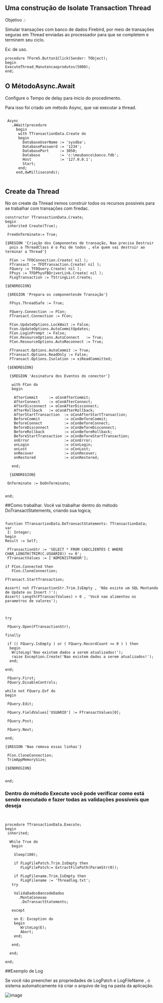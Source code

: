 ## Uma construção de Isolate Transaction Thread
Objetivo .:

Simular transações com banco de dados Firebird, por meio de transações seguras em Thread enviadas ao processador para que se completem e terminem seu ciclo.

Ex: de uso.

 ```Delphi
 procedure TForm5.Button1Click(Sender: TObject);
begin
 ExecuteThread_Manutencaoprodutos(5000);
end;
```

## O MétodoAsync.Await
Configure o Tempo de delay para inicio do procedimento.

Para isso foi criado um método Async, que vai executar a thread.

```Delphi

 Async
   .AWait(procedure
     begin
      with TTransactionData.Create do
      begin
        DatabaseUserName := 'sysdba';
        DatabasePassword := '1234';
        DatabasePort     := 3050;
        Database         := 'c:\meubanco\banco.fdb';
        Host             := '127.0.0.1';
        Start;
      end;
     end,dwMilliseconds);
     
```
## Create da Thread
No on create da Thread iremos construir todos os recursos possíveis para se trabalhar com transações com firedac.

```Delphi
constructor TTransactionData.Create;
begin
 inherited Create(True);
 
 FreeOnTerminate:= True;
 
{$REGION 'Criação dos Componentes de transação, Nao precisa Destruir
  pois a ThreadClass é o Pai de todos , ele quem vai destruir ao terminar a Thread'}

  FCon := TFDConnection.Create( nil );
  FTransact := TFDTransaction.Create( nil );
  FQuery := TFDQuery.Create( nil );
  FPsys := TFDPhysFBDriverLink.Create( nil );
  FLogTransaction := TStringList.Create;

{$ENDREGION}

 {$REGION 'Prepara os componentesde Transação'}
 
  FPsys.ThreadSafe := True;

  FQuery.Connection := FCon;
  FTransact.Connection := FCon;

  FCon.UpdateOptions.LockWait := False;
  Fcon.UpdateOptions.AutoCommitUpdates;
  FCon.LoginPrompt := False;
  FCon.ResourceOptions.AutoConnect   := True;
  FCon.ResourceOptions.AutoReconnect := True;
  
  FTransact.Options.AutoCommit := True;
  FTransact.Options.ReadOnly := False;
  FTransact.Options.Isolation := xiReadCommitted;
  
 {$ENDREGION}

  {$REGION 'Assinatura dos Eventos do conector'}

   with FCon do
   begin
   
    AfterCommit     := oConAfterCommit;
    AfterConnect    := oConAfterConnect;
    AfterDisconnect := oConAfterDisconnect;
    AfterRollback   := oConAfterRollback;
    AfterStartTransaction  := oConAfterStartTransaction;
    BeforeCommit           := oConBeforeCommit;
    BeforeConnect          := oConBeforeConnect;
    BeforeDisconnect       := oConBeforeDisconnect;
    BeforeRollback         := oConBeforeRollback;
    BeforeStartTransaction := oConBeforeStartTransaction;
    onError                := oConError;
    onLogin                := oConLogin;
    onLost                 := oConLost;
    onRecover              := oConRecover;
    onRestored             := oConRestored;
    
   end;

  {$ENDREGION}

 OnTerminate := DoOnTerminate;
 

end;

```

##Como trabalhar.
 Você vai trabalhar dentro do método DoTransactStatements, criando sua logica; 
 
 ```Delphi
 
function TTransactionData.DoTransactStatements: TTransactionData;
var
  I: Integer;
begin
 Result := Self;

  FTransactionStr := 'SELECT * FROM CADCLIENTES C WHERE CHAR_LENGTH(TRIM(C.USUARIO)) <= 0';
  FTransactValues := ['ADMINISTRADOR'];
 
 if FCon.Connected then
    FCon.CloneConnection;
    
 FTransact.StartTransaction;
 
 Assert( not FTransactionStr.Trim.IsEmpty , 'Não existe um SQL Montando de Update ou Insert !');
 Assert( Length(FTransactValues) > 0 , 'Você nao alimentou os parametros de valores');

    
    
 try 
 
  FQuery.Open(FTransactionStr);
  
 finally
 
  if (( FQuery.IsEmpty ) or ( FQuery.RecordCount <= 0 ) ) then
   begin
    WriteLog('Nao existem dados a serem atualizados!');
    raise Exception.Create('Nao existem dados a serem atualizados!');
   end;
     
 end;
 
  FQuery.First;
  FQuery.DisableControls;
  
 while not FQuery.Eof do
 begin  
 
  FQuery.Edit;
  
  FQuery.FieldValues['USUARIO'] := FTransactValues[0];
  
  FQuery.Post;
  
  FQuery.Next;   
  
 end;
 
 {$REGION 'Nao remova essas linhas'}
 
  FCon.CloneConnection;       
  TrimAppMemorySize;
  
 {$ENDREGION}
  
  
end;
 
 ```
 
 ### Dentro do método Execute você pode verificar como está sendo executado e fazer todas as validações possíveis que deseja
 
 ```Delphi
 
 
procedure TTransactionData.Execute;
begin
  inherited;

   While True do
    begin
    
     Sleep(100);  

     if FLogFilePatch.Trim.IsEmpty then
        FLogFilePatch:= ExtractFilePath(ParamStr(0));

     if FLogFilename.Trim.IsEmpty then
        FLogFilename := 'Threadlog.txt';   
    try 
    
     ValidaDadosBancodeDados
       .MontaConexao
        .DoTransactStatements; 
        
    except
    
     on E: Exception do
     begin
        WriteLog(E);
        Abort;
     end;
     
    end;
        
   end;
   
end;
 
 ```
 
 ##Exemplo de Log
 
 Se você não preencher as propriedades de LogPatch e LogFileName , o sistema automaticamente irá criar o arquivo de log na pasta da aplicação.
 
 ![image](https://user-images.githubusercontent.com/18727307/187077137-99f56bc0-1158-450a-b533-c012d41f6b9a.png)





